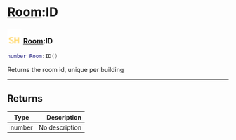 # [Room](../room/README.md):ID

### <img src="../../.gitbook/assets/shared.png" width="32" height="32" /> [Room](../room/README.md):ID

```lua
number Room:ID()
```

Returns the room id, unique per building<br>

-----------------
## Returns

| Type   | Description |
| ------ | ----------: |
| number | No description |
